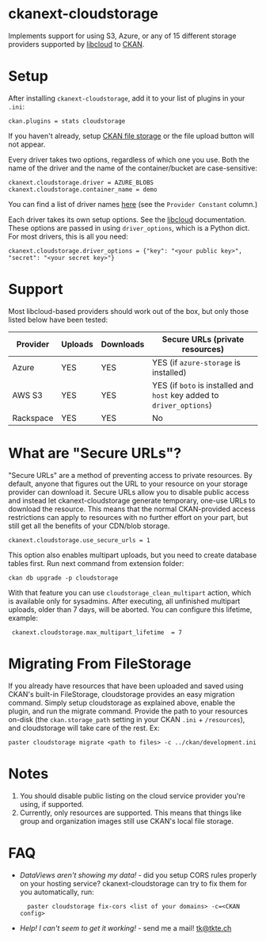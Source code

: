 # ckanext-cloudstorage

Implements support for using S3, Azure, or any of 15 different storage
providers supported by [libcloud][] to [CKAN][].

# Setup

After installing `ckanext-cloudstorage`, add it to your list of plugins in
your `.ini`:

    ckan.plugins = stats cloudstorage

If you haven't already, setup [CKAN file storage][ckanstorage] or the file
upload button will not appear.

Every driver takes two options, regardless of which one you use. Both
the name of the driver and the name of the container/bucket are
case-sensitive:

    ckanext.cloudstorage.driver = AZURE_BLOBS
    ckanext.cloudstorage.container_name = demo

You can find a list of driver names [here][storage] (see the `Provider
Constant` column.)

Each driver takes its own setup options. See the [libcloud][] documentation.
These options are passed in using `driver_options`, which is a Python dict.
For most drivers, this is all you need:

    ckanext.cloudstorage.driver_options = {"key": "<your public key>", "secret": "<your secret key>"}

# Support

Most libcloud-based providers should work out of the box, but only those listed
below have been tested:

| Provider | Uploads | Downloads | Secure URLs (private resources) |
| --- | --- | --- | --- |
| Azure    | YES | YES | YES (if `azure-storage` is installed) |
| AWS S3   | YES | YES | YES (if `boto` is installed and `host` key added to `driver_options`) |
| Rackspace | YES | YES | No |

# What are "Secure URLs"?

"Secure URLs" are a method of preventing access to private resources. By
default, anyone that figures out the URL to your resource on your storage
provider can download it. Secure URLs allow you to disable public access and
instead let ckanext-cloudstorage generate temporary, one-use URLs to download
the resource. This means that the normal CKAN-provided access restrictions can
apply to resources with no further effort on your part, but still get all the
benefits of your CDN/blob storage.

    ckanext.cloudstorage.use_secure_urls = 1

This option also enables multipart uploads, but you need to create database tables
first. Run next command from extension folder:

    ckan db upgrade -p cloudstorage

With that feature you can use `cloudstorage_clean_multipart` action, which is available
only for sysadmins. After executing, all unfinished multipart uploads, older than 7 days,
will be aborted. You can configure this lifetime, example:

     ckanext.cloudstorage.max_multipart_lifetime  = 7

# Migrating From FileStorage

If you already have resources that have been uploaded and saved using CKAN's
built-in FileStorage, cloudstorage provides an easy migration command.
Simply setup cloudstorage as explained above, enable the plugin, and run the
migrate command. Provide the path to your resources on-disk (the
`ckan.storage_path` setting in your CKAN `.ini` + `/resources`), and
cloudstorage will take care of the rest. Ex:

    paster cloudstorage migrate <path to files> -c ../ckan/development.ini

# Notes

1. You should disable public listing on the cloud service provider you're
   using, if supported.
2. Currently, only resources are supported. This means that things like group
   and organization images still use CKAN's local file storage.

# FAQ

- *DataViews aren't showing my data!* - did you setup CORS rules properly on
  your hosting service? ckanext-cloudstorage can try to fix them for you automatically,
  run:

        paster cloudstorage fix-cors <list of your domains> -c=<CKAN config>

- *Help! I can't seem to get it working!* - send me a mail! tk@tkte.ch

[libcloud]: https://libcloud.apache.org/
[ckan]: http://ckan.org/
[storage]: https://libcloud.readthedocs.io/en/latest/storage/supported_providers.html
[ckanstorage]: http://docs.ckan.org/en/latest/maintaining/filestore.html#setup-file-uploads
